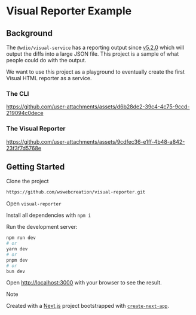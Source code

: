 # Visual Reporter Example

## Background

The `@wdio/visual-service` has a reporting output since [v5.2.0](https://github.com/webdriverio/visual-testing/releases/tag/%40wdio%2Fvisual-service%405.2.0) which will output the diffs into a large JSON file. This project is a sample of what people could do with the output.

We want to use this project as a playground to eventually create the first Visual HTML reporter as a service.

### The CLI

https://github.com/user-attachments/assets/d6b28de2-39c4-4c75-9ccd-219094c0dece

### The Visual Reporter

https://github.com/user-attachments/assets/9cdfec36-e1ff-4b48-a842-23f3f7d5768e

## Getting Started

Clone the project

```bash
https://github.com/wswebcreation/visual-reporter.git
```

Open `visual-reporter`

Install all dependencies with `npm i`

Run the development server:

```bash
npm run dev
# or
yarn dev
# or
pnpm dev
# or
bun dev
```

Open [http://localhost:3000](http://localhost:3000) with your browser to see the result.

> [!NOTE]
> Created with a [Next.js](https://nextjs.org/) project bootstrapped with [`create-next-app`](https://github.com/vercel/next.js/tree/canary/packages/create-next-app).

